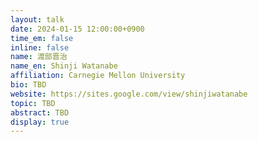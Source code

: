 ```yaml
---
layout: talk
date: 2024-01-15 12:00:00+0900
time_em: false
inline: false
name: 渡部晋治
name_en: Shinji Watanabe 
affiliation: Carnegie Mellon University
bio: TBD
website: https://sites.google.com/view/shinjiwatanabe
topic: TBD
abstract: TBD
display: true
---
```

